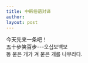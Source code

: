 ```yaml
---
title: 中韩俗语对译 
author:
layout: post
---
```

<p>今天先来一条吧！<br />
五十步笑百步---오십보백보<br />
똥 묻은 개가 겨 묻은 개를 나무라다.</p>
